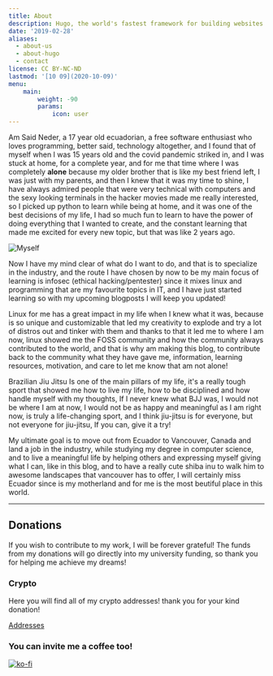 ```yaml
---
title: About
description: Hugo, the world's fastest framework for building websites
date: '2019-02-28'
aliases:
  - about-us
  - about-hugo
  - contact
license: CC BY-NC-ND
lastmod: '[10 09](2020-10-09)'
menu:
    main: 
        weight: -90
        params:
            icon: user
---
```


Am Said Neder, a 17 year old ecuadorian, a free software enthusiast who loves programming, better said, technology altogether, and I found that of myself when I was 15 years old and the covid pandemic striked in, and I was stuck at home, for a complete year, and for me that time where I was completely **alone** because my older brother that is like my best friend left, I was just with my parents, and then I knew that it was my time to shine, I have always admired people that were very technical with computers and the sexy looking terminals in the hacker movies made me really interested, so I picked up python to learn while being at home, and it was one of the best decisions of my life, I had so much fun to learn to have the power of doing everything that I wanted to create, and the constant learning that made me excited for every new topic, but that was like 2 years ago.

![Myself](/images/memain.jpg)

Now I have my mind clear of what do I want to do, and that is to specialize in the industry, and the route I have chosen by now to be my main focus of learning is infosec (ethical hacking/pentester) since it mixes linux and programming that are my favourite topics in IT, and I have just started learning so with my upcoming blogposts I will keep you updated!

Linux for me has a great impact in my life when I knew what it was, because is so unique and customizable that led my creativity to explode and try a lot of distros out and tinker with them and thanks to that it led me to where I am now, linux showed me the FOSS community and how the community always contributed to the world, and that is why am making this blog, to contribute back to the community what they have gave me, information, learning resources, motivation, and care to let me know that am not alone!

Brazilian Jiu Jitsu Is one of the main pillars of my life, it's a really tough sport that showed me how to live my life, how to be disciplined and how handle myself with my thoughts, If I never knew what BJJ was, I would not be where I am at now, I would not be as happy and meaningful as I am right now, is truly a life-changing sport, and I think jiu-jitsu is for everyone, but not everyone for jiu-jitsu, If you can, give it a try!

My ultimate goal is to move out from Ecuador to Vancouver, Canada and land a job in the industry, while studying my degree in computer science, and to live a meaningful life by helping others and expressing myself giving what I can, like in this blog, and to have a really cute shiba inu to walk him to awesome landscapes that vancouver has to offer, I will certainly miss Ecuador since is my motherland and for me is the most beutiful place in this world.

* * *

## Donations

If you wish to contribute to my work, I will be forever grateful! The funds from my donations will go directly into my university funding, so thank you for helping me achieve my dreams!

### Crypto

Here you will find all of my crypto addresses! thank you for your kind donation!

[Addresses](https://gist.github.com/crazyc4t/0d459308d72c44432a973ff92cedd863)

### You can invite me a coffee too!

[![ko-fi](https://ko-fi.com/img/githubbutton_sm.svg)](https://ko-fi.com/darthneder)
